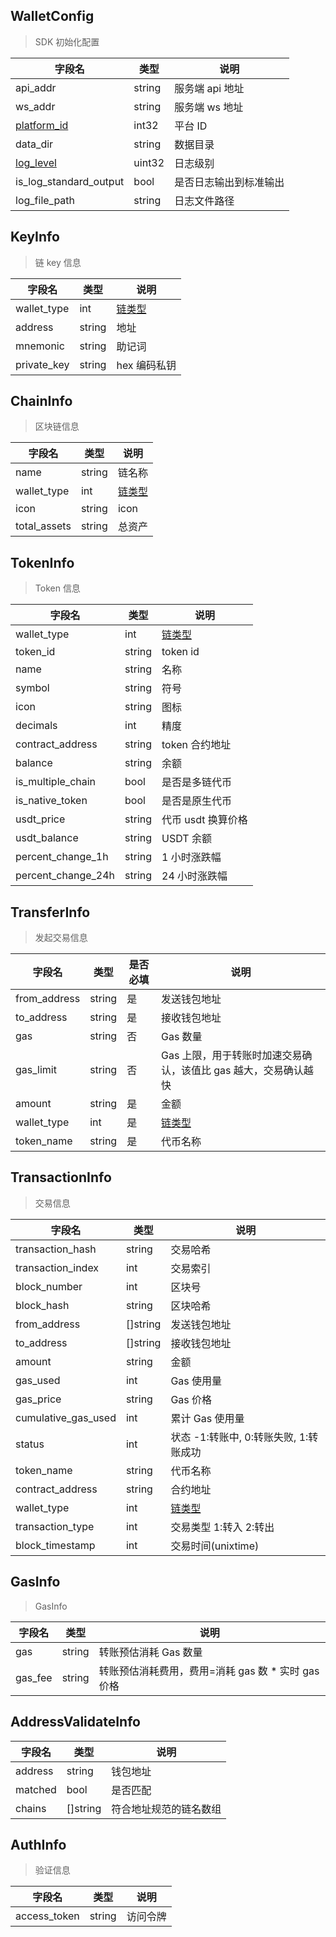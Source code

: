 ## WalletConfig

> SDK 初始化配置

| 字段名                                    | 类型   | 说明                   |
| ----------------------------------------- | ------ | ---------------------- |
| api_addr                                  | string | 服务端 api 地址        |
| ws_addr                                   | string | 服务端 ws 地址         |
| [platform_id](/common/enum.md#platformid) | int32  | 平台 ID                |
| data_dir                                  | string | 数据目录               |
| [log_level](/common/enum.md#loglevel)     | uint32 | 日志级别               |
| is_log_standard_output                    | bool   | 是否日志输出到标准输出 |
| log_file_path                             | string | 日志文件路径           |

## KeyInfo

> 链 key 信息

| 字段名      | 类型   | 说明                                 |
| ----------- | ------ | ------------------------------------ |
| wallet_type | int    | [链类型](/common/enum.md#wallettype) |
| address     | string | 地址                                 |
| mnemonic    | string | 助记词                               |
| private_key | string | hex 编码私钥                         |

## ChainInfo

> 区块链信息

| 字段名       | 类型   | 说明                                 |
| ------------ | ------ | ------------------------------------ |
| name         | string | 链名称                               |
| wallet_type  | int    | [链类型](/common/enum.md#wallettype) |
| icon         | string | icon                                 |
| total_assets | string | 总资产                               |

## TokenInfo

> Token 信息

| 字段名             | 类型   | 说明                                 |
| ------------------ | ------ | ------------------------------------ |
| wallet_type        | int    | [链类型](/common/enum.md#wallettype) |
| token_id           | string | token id                             |
| name               | string | 名称                                 |
| symbol             | string | 符号                                 |
| icon               | string | 图标                                 |
| decimals           | int    | 精度                                 |
| contract_address   | string | token 合约地址                       |
| balance            | string | 余额                                 |
| is_multiple_chain  | bool   | 是否是多链代币                       |
| is_native_token    | bool   | 是否是原生代币                       |
| usdt_price         | string | 代币 usdt 换算价格                   |
| usdt_balance       | string | USDT 余额                            |
| percent_change_1h  | string | 1 小时涨跌幅                         |
| percent_change_24h | string | 24 小时涨跌幅                        |

## TransferInfo

> 发起交易信息

| 字段名       | 类型   | 是否必填 | 说明                                                            |
| ------------ | ------ | -------- | --------------------------------------------------------------- |
| from_address | string | 是       | 发送钱包地址                                                    |
| to_address   | string | 是       | 接收钱包地址                                                    |
| gas          | string | 否       | Gas 数量                                                        |
| gas_limit    | string | 否       | Gas 上限，用于转账时加速交易确认，该值比 gas 越大，交易确认越快 |
| amount       | string | 是       | 金额                                                            |
| wallet_type  | int    | 是       | [链类型](/common/enum.md#wallettype)                            |
| token_name   | string | 是       | 代币名称                                                        |

## TransactionInfo

> 交易信息

| 字段名              | 类型     | 说明                                   |
| ------------------- | -------- | -------------------------------------- |
| transaction_hash    | string   | 交易哈希                               |
| transaction_index   | int      | 交易索引                               |
| block_number        | int      | 区块号                                 |
| block_hash          | string   | 区块哈希                               |
| from_address        | []string | 发送钱包地址                           |
| to_address          | []string | 接收钱包地址                           |
| amount              | string   | 金额                                   |
| gas_used            | int      | Gas 使用量                             |
| gas_price           | string   | Gas 价格                               |
| cumulative_gas_used | int      | 累计 Gas 使用量                        |
| status              | int      | 状态 -1:转账中, 0:转账失败, 1:转账成功 |
| token_name          | string   | 代币名称                               |
| contract_address    | string   | 合约地址                               |
| wallet_type         | int      | [链类型](/common/enum.md#wallettype)   |
| transaction_type    | int      | 交易类型 1:转入 2:转出                 |
| block_timestamp     | int      | 交易时间(unixtime)                     |

## GasInfo

> GasInfo

| 字段名  | 类型   | 说明                                                |
| ------- | ------ | --------------------------------------------------- |
| gas     | string | 转账预估消耗 Gas 数量                               |
| gas_fee | string | 转账预估消耗费用，费用=消耗 gas 数 \* 实时 gas 价格 |

## AddressValidateInfo

| 字段名  | 类型     | 说明                   |
| ------- | -------- | ---------------------- |
| address | string   | 钱包地址               |
| matched | bool     | 是否匹配               |
| chains  | []string | 符合地址规范的链名数组 |

## AuthInfo

> 验证信息

| 字段名       | 类型   | 说明     |
| ------------ | ------ | -------- |
| access_token | string | 访问令牌 |
